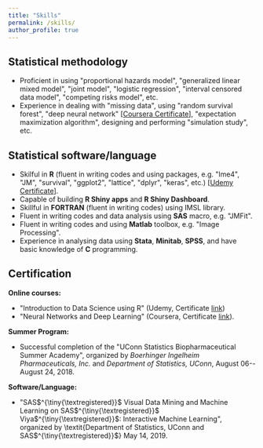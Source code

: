 ```yaml
---
title: "Skills"
permalink: /skills/
author_profile: true
---
```


## Statistical methodology
* Proficient in using "proportional hazards model", 
"generalized linear mixed model", 
"joint model", "logistic regression", "interval censored data model", 
"competing risks model", etc.
* Experience in dealing with "missing data", using "random survival forest", 
"deep neural network" [[Coursera Certificate](https://www.coursera.org/account/accomplishments/certificate/8MC65T7SH99P)], "expectation maximization algorithm", 
designing and performing "simulation study", etc. 

## Statistical software/language
* Skilful in **R** (fluent in writing codes and using packages, e.g. "lme4", "JM", "survival", "ggplot2", "lattice", "dplyr", "keras", etc.) [[Udemy Certificate](https://www.udemy.com/certificate/UC-21QY2ZUV/)].
* Capable of building **R Shiny apps** and **R Shiny Dashboard**. 
* Skillful in **FORTRAN** (fluent in writing codes) using IMSL library.
* Fluent in writing codes and data analysis using **SAS** macro, e.g. "JMFit".
* Fluent in writing codes and using **Matlab** toolbox, e.g. "Image Processing".
* Experience in analysing data using **Stata**, **Minitab**, **SPSS**, and have basic knowledge of **C** programming. 

## Certification
**Online courses:**
* "Introduction to Data Science using R" (Udemy, Certificate [link](https://www.udemy.com/certificate/UC-21QY2ZUV/)) 
* "Neural Networks and Deep Learning" (Coursera, Certificate [link](https://www.coursera.org/account/accomplishments/certificate/8MC65T7SH99P)).

**Summer Program:**
* Successful completion of the "UConn Statistics Biopharmaceutical Summer Academy", organized by *Boerhinger Ingelheim Pharmaceuticals, Inc.* and *Department of Statistics, UConn*, August 06--August 24, 2018.
    
**Software/Language:**
* "SAS$^{\tiny{\textregistered}}$ Visual Data Mining and Machine Learning on SAS$^{\tiny{\textregistered}}$ Viya$^{\tiny{\textregistered}}$: Interactive Machine Learning", organized by \textit{Department of Statistics, UConn and SAS$^{\tiny{\textregistered}}$} May 14, 2019.

<!--
## Text formatting 
* $\LaTeX$, Microsoft Word 2019, Microsoft Power point 2019, Markdown.
-->
<!--
## Coding editors
* RStudio, Notepad++, Vim, Visual studio code, etc.
-->
<!--
## Operating system
* Windows and Linux.
-->

